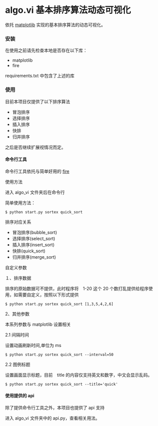 # algo.vi 基本排序算法动态可视化

依托 [matplotlib](https://matplotlib.org/) 实现的基本排序算法的动态可视化。

### 安装

在使用之前请先检查本地是否存在以下库：

- matplotlib
- fire

requirements.txt 中包含了上述的库


### 使用

目前本项目仅提供了以下排序算法

- 冒泡排序
- 选择排序
- 插入排序
- 快排
- 归并排序

之后是否继续扩展视情况而定。

#### 命令行工具

命令行工具依托与简单好用的 [fire](https://github.com/google/python-fire)

使用方法

进入 algo_vi 文件夹后在命令行

简单使用方法：

```  
$ python start.py sortex quick_sort
```        

排序对应关系

- 冒泡排序(bubble_sort)
- 选择排序(select_sort)
- 插入排序(insert_sort)
- 快排(quick_sort)
- 归并排序(merge_sort)

自定义参数

１、排序数据

排序的原始数据可不提供，此时程序将　1-20 这个 20 个数打乱提供给程序使用，如需要自定义，按照以下形式提供

```
$ python start.py sortex quick_sort [1,3,5,4,2,6]

```

2、其他参数

本系列参数与 matplotlib 设置相关

2.1 间隔时间

设置动画刷新时间,单位为 ms

```
$ python start.py sortex quick_sort --interval=50

```

2.2 图例标题

设置画面显示标题，目前　title 的内容仅支持英文和数字，中文会显示乱码。

```
$ python start.py sortex quick_sort --title='quick'

```


#### 使用提供的 api 

除了提供命令行工具之外，本项目也提供了 api 支持

进入 algo_vi 文件夹中的 api.py，查看相关用法。

